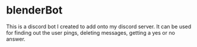 # blenderBot
This is a discord bot I created to add onto my discord server. It can be used for finding out the user pings, deleting messages, getting a yes or no answer.
